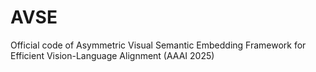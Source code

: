 # AVSE
Official code of Asymmetric Visual Semantic Embedding Framework for Efficient Vision-Language Alignment (AAAI 2025)
